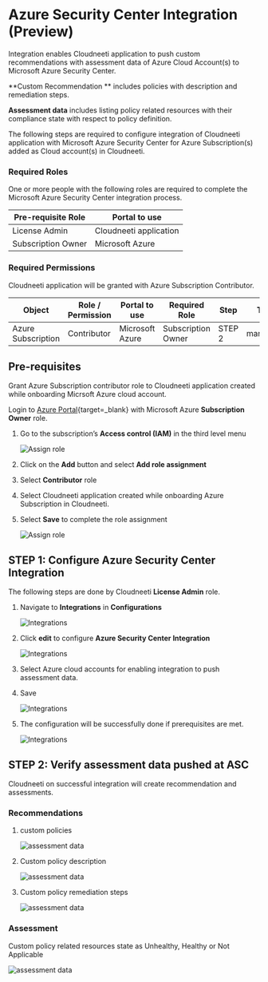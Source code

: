 # Azure Security Center Integration (Preview)

Integration enables Cloudneeti application to push custom recommendations with assessment data of Azure Cloud Account(s) to Microsoft Azure Security Center.

**Custom Recommendation ** includes policies with description and remediation steps.

**Assessment data** includes listing policy related resources with their compliance state with respect to policy definition.

The following steps are required to configure integration of Cloudneeti application with Microsoft Azure Security Center for Azure Subscription(s) added as Cloud account(s) in Cloudneeti. 

### Required Roles

One or more people with the following roles are required to complete the Microsoft
Azure Security Center integration process.

| **Pre-requisite Role**  | **Portal to use**      |
|-------------------------|------------------------|
| License Admin           | Cloudneeti application |
| Subscription Owner      | Microsoft Azure        |

### Required Permissions

Cloudneeti application will be granted with Azure Subscription Contributor.

| Object | Role / Permission                                                 | Portal to use     | Required Role               | Step     | Type      | 
|------|-------------------------------------------------------------|-------------------|--------------------|----------|-----------|
| Azure Subscription | Contributor              | Microsoft Azure   | Subscription Owner | STEP 2   | mandatory | 


## Pre-requisites

Grant Azure Subscription contributor role to Cloudneeti application created while onboarding Micrsoft Azure cloud account.


Login to [Azure Portal](https://portal.azure.com/){target=_blank} with Microsoft Azure **Subscription Owner** role.

1.	Go to the subscription’s **Access control (IAM)** in the third level menu

    ![Assign role](.././images/ascPush/role_assign_0.png#thumbnail)

2.	Click on the **Add** button and select **Add role assignment**

3.	Select **Contributor** role 

4.  Select Cloudneeti application created while onboarding Azure Subscription in Cloudneeti.

5.	Select **Save** to complete the role assignment

    ![Assign role](.././images/ascPush/role_assign_1.png#thumbnail)


## STEP 1: Configure Azure Security Center Integration 

The following steps are done by Cloudneeti **License Admin** role.

1. Navigate to **Integrations** in **Configurations**

    ![Integrations](.././images/ascPush/integrations_0.png#thumbnail)


2. Click **edit** to configure **Azure Security Center Integration**

    ![Integrations](.././images/ascPush/integrations_1.png#thumbnail)

3. Select Azure cloud accounts for enabling integration to push assessment data.

4. Save

    ![Integrations](.././images/ascPush/integrations_2.png#thumbnail)

5.	The configuration will be successfully done if prerequisites are met.

    ![Integrations](.././images/ascPush/integrations_3.png#thumbnail)


## STEP 2: Verify assessment data pushed at ASC

Cloudneeti on successful integration will create recommendation and assessments.

### Recommendations 

1. custom policies 

    ![assessment data ](.././images/ascPush/assessment_data_1.png#thumbnail)

2. Custom policy description 

    ![assessment data ](.././images/ascPush/assessment_data_2.png#thumbnail)

3. Custom policy remediation steps

    ![assessment data ](.././images/ascPush/assessment_data_3.png#thumbnail)

### Assessment

Custom policy related resources state as Unhealthy, Healthy or Not Applicable

![assessment data ](.././images/ascPush/assessment_data_4.png#thumbnail)
